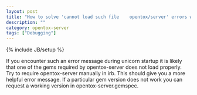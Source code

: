 ```yaml
---
layout: post
title: "How to solve 'cannot load such file    opentox/server' errors whens starting unicorn"
description: ""
category: opentox-server
tags: ["Debugging"]
---
```

{% include JB/setup %}

If you encounter such an error message during unicorn startup it is likely that one of the gems required by opentox-server does not load properly.  Try to require opentox-server manually in irb. This should give you a more helpful error message. If a particular gem version does not work you can request a working version in opentox-server.gemspec.

